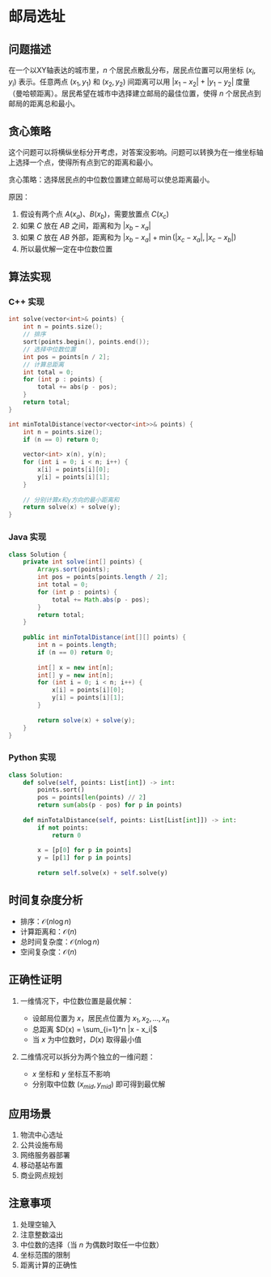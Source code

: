 # 邮局选址

## 问题描述

在一个以XY轴表达的城市里，$n$ 个居民点散乱分布，居民点位置可以用坐标 $(x_i, y_i)$ 表示。任意两点 $(x_1, y_1)$ 和 $(x_2, y_2)$ 间距离可以用 $|x_1-x_2|+|y_1-y_2|$ 度量（曼哈顿距离）。居民希望在城市中选择建立邮局的最佳位置，使得 $n$ 个居民点到邮局的距离总和最小。

## 贪心策略

这个问题可以将横纵坐标分开考虑，对答案没影响。问题可以转换为在一维坐标轴上选择一个点，使得所有点到它的距离和最小。

贪心策略：选择居民点的中位数位置建立邮局可以使总距离最小。

原因：
1. 假设有两个点 $A(x_a)$、$B(x_b)$，需要放置点 $C(x_c)$
2. 如果 $C$ 放在 $AB$ 之间，距离和为 $|x_b - x_a|$
3. 如果 $C$ 放在 $AB$ 外部，距离和为 $|x_b - x_a| + \min(|x_c - x_a|, |x_c - x_b|)$
4. 所以最优解一定在中位数位置

## 算法实现

### C++ 实现
```cpp
int solve(vector<int>& points) {
    int n = points.size();
    // 排序
    sort(points.begin(), points.end());
    // 选择中位数位置
    int pos = points[n / 2];
    // 计算总距离
    int total = 0;
    for (int p : points) {
        total += abs(p - pos);
    }
    return total;
}

int minTotalDistance(vector<vector<int>>& points) {
    int n = points.size();
    if (n == 0) return 0;
    
    vector<int> x(n), y(n);
    for (int i = 0; i < n; i++) {
        x[i] = points[i][0];
        y[i] = points[i][1];
    }
    
    // 分别计算x和y方向的最小距离和
    return solve(x) + solve(y);
}
```

### Java 实现
```java
class Solution {
    private int solve(int[] points) {
        Arrays.sort(points);
        int pos = points[points.length / 2];
        int total = 0;
        for (int p : points) {
            total += Math.abs(p - pos);
        }
        return total;
    }
    
    public int minTotalDistance(int[][] points) {
        int n = points.length;
        if (n == 0) return 0;
        
        int[] x = new int[n];
        int[] y = new int[n];
        for (int i = 0; i < n; i++) {
            x[i] = points[i][0];
            y[i] = points[i][1];
        }
        
        return solve(x) + solve(y);
    }
}
```

### Python 实现
```python
class Solution:
    def solve(self, points: List[int]) -> int:
        points.sort()
        pos = points[len(points) // 2]
        return sum(abs(p - pos) for p in points)
    
    def minTotalDistance(self, points: List[List[int]]) -> int:
        if not points:
            return 0
            
        x = [p[0] for p in points]
        y = [p[1] for p in points]
        
        return self.solve(x) + self.solve(y)
```

## 时间复杂度分析

- 排序：$\mathcal{O}(n \log n)$
- 计算距离和：$\mathcal{O}(n)$
- 总时间复杂度：$\mathcal{O}(n \log n)$
- 空间复杂度：$\mathcal{O}(n)$

## 正确性证明

1. 一维情况下，中位数位置是最优解：
   - 设邮局位置为 $x$，居民点位置为 $x_1, x_2, ..., x_n$
   - 总距离 $D(x) = \sum_{i=1}^n |x - x_i|$
   - 当 $x$ 为中位数时，$D(x)$ 取得最小值

2. 二维情况可以拆分为两个独立的一维问题：
   - $x$ 坐标和 $y$ 坐标互不影响
   - 分别取中位数 $(x_{mid}, y_{mid})$ 即可得到最优解

## 应用场景

1. 物流中心选址
2. 公共设施布局
3. 网络服务器部署
4. 移动基站布置
5. 商业网点规划

## 注意事项

1. 处理空输入
2. 注意整数溢出
3. 中位数的选择（当 $n$ 为偶数时取任一中位数）
4. 坐标范围的限制
5. 距离计算的正确性

